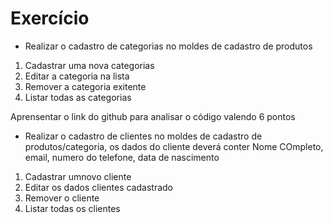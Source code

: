 # Exercício

- Realizar o cadastro de categorias no moldes de cadastro de produtos
1. Cadastrar uma nova categorias
2. Editar a categoria na lista
3. Remover a categoria exitente
4. Listar todas as categorias

Aprensentar o link do github para analisar o código valendo 6 pontos

- Realizar o cadastro de clientes no moldes de cadastro de produtos/categoria, os dados do cliente deverá conter Nome COmpleto, email, numero do telefone, data de nascimento
1. Cadastrar umnovo cliente
2. Editar os dados clientes cadastrado
3. Remover o cliente
4. Listar todas os clientes
